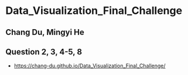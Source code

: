 # Data_Visualization_Final_Challenge
## Chang Du, Mingyi He
## Question 2, 3, 4-5, 8
- https://chang-du.github.io/Data_Visualization_Final_Challenge/

